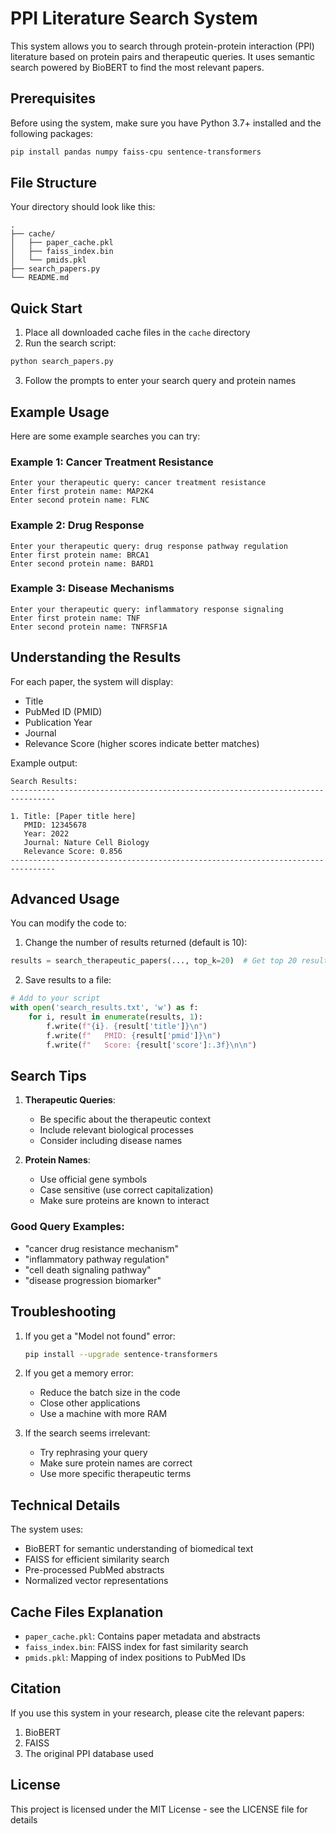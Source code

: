 # PPI Literature Search System

This system allows you to search through protein-protein interaction (PPI) literature based on protein pairs and therapeutic queries. It uses semantic search powered by BioBERT to find the most relevant papers.

## Prerequisites

Before using the system, make sure you have Python 3.7+ installed and the following packages:

```bash
pip install pandas numpy faiss-cpu sentence-transformers
```

## File Structure

Your directory should look like this:
```
.
├── cache/
│   ├── paper_cache.pkl
│   ├── faiss_index.bin
│   └── pmids.pkl
├── search_papers.py
└── README.md
```

## Quick Start

1. Place all downloaded cache files in the `cache` directory
2. Run the search script:
```bash
python search_papers.py
```
3. Follow the prompts to enter your search query and protein names

## Example Usage

Here are some example searches you can try:

### Example 1: Cancer Treatment Resistance
```
Enter your therapeutic query: cancer treatment resistance
Enter first protein name: MAP2K4
Enter second protein name: FLNC
```

### Example 2: Drug Response
```
Enter your therapeutic query: drug response pathway regulation
Enter first protein name: BRCA1
Enter second protein name: BARD1
```

### Example 3: Disease Mechanisms
```
Enter your therapeutic query: inflammatory response signaling
Enter first protein name: TNF
Enter second protein name: TNFRSF1A
```

## Understanding the Results

For each paper, the system will display:
- Title
- PubMed ID (PMID)
- Publication Year
- Journal
- Relevance Score (higher scores indicate better matches)

Example output:
```
Search Results:
--------------------------------------------------------------------------------

1. Title: [Paper title here]
   PMID: 12345678
   Year: 2022
   Journal: Nature Cell Biology
   Relevance Score: 0.856
--------------------------------------------------------------------------------
```

## Advanced Usage

You can modify the code to:
1. Change the number of results returned (default is 10):
```python
results = search_therapeutic_papers(..., top_k=20)  # Get top 20 results
```

2. Save results to a file:
```python
# Add to your script
with open('search_results.txt', 'w') as f:
    for i, result in enumerate(results, 1):
        f.write(f"{i}. {result['title']}\n")
        f.write(f"   PMID: {result['pmid']}\n")
        f.write(f"   Score: {result['score']:.3f}\n\n")
```

## Search Tips

1. **Therapeutic Queries**:
   - Be specific about the therapeutic context
   - Include relevant biological processes
   - Consider including disease names

2. **Protein Names**:
   - Use official gene symbols
   - Case sensitive (use correct capitalization)
   - Make sure proteins are known to interact

### Good Query Examples:
- "cancer drug resistance mechanism"
- "inflammatory pathway regulation"
- "cell death signaling pathway"
- "disease progression biomarker"

## Troubleshooting

1. If you get a "Model not found" error:
   ```bash
   pip install --upgrade sentence-transformers
   ```

2. If you get a memory error:
   - Reduce the batch size in the code
   - Close other applications
   - Use a machine with more RAM

3. If the search seems irrelevant:
   - Try rephrasing your query
   - Make sure protein names are correct
   - Use more specific therapeutic terms

## Technical Details

The system uses:
- BioBERT for semantic understanding of biomedical text
- FAISS for efficient similarity search
- Pre-processed PubMed abstracts
- Normalized vector representations

## Cache Files Explanation

- `paper_cache.pkl`: Contains paper metadata and abstracts
- `faiss_index.bin`: FAISS index for fast similarity search
- `pmids.pkl`: Mapping of index positions to PubMed IDs

## Citation

If you use this system in your research, please cite the relevant papers:
1. BioBERT
2. FAISS
3. The original PPI database used

## License

This project is licensed under the MIT License - see the LICENSE file for details